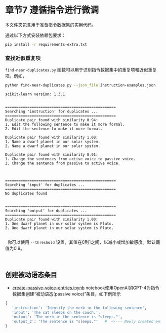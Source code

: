# 章节7 遵循指令进行微调

本文件夹包含用于准备指令数据集的实用代码。

通过以下方式安装依赖包要求：

```bash
pip install -r requirements-extra.txt
```





### 查找近似重复项

`find-near-duplicates.py` 函数可以用于识别指令数据集中的重复项和近似重复项。例如，



```bash
python find-near-duplicates.py --json_file instruction-examples.json
```

```
scikit-learn version: 1.3.1


==================================================
Searching 'instruction' for duplicates ...
==================================================
Duplicate pair found with similarity 0.94:
1. Edit the following sentence to make it more formal.
2. Edit the sentence to make it more formal.

Duplicate pair found with similarity 1.00:
1. Name a dwarf planet in our solar system.
2. Name a dwarf planet in our solar system.

Duplicate pair found with similarity 0.91:
1. Change the sentences from active voice to passive voice.
2. Change the sentence from passive to active voice.



==================================================
Searching 'input' for duplicates ...
==================================================
No duplicates found


==================================================
Searching 'output' for duplicates ...
==================================================
Duplicate pair found with similarity 1.00:
1. One dwarf planet in our solar system is Pluto.
2. One dwarf planet in our solar system is Pluto.


```

&nbsp;
你可以使用 `--threshold` 设置，其值在0到1之间，以减小或增加敏感度。默认阈值为0.9。



&nbsp;
 ## 创建被动语态条目

 - [create-passive-voice-entries.ipynb](create-passive-voice-entries.ipynb) notebook使用OpenAI的GPT-4为指令数据集创建“被动语态(passive voice)”条目，如下例所示

 ```python
 {  
    'instruction': 'Identify the verb in the following sentence',
    'input': 'The cat sleeps on the couch.',
    'output': 'The verb in the sentence is "sleeps."',
    'output_2': 'The sentence is "sleeps."'   #  <---- Newly created entry
 }  
 ```
